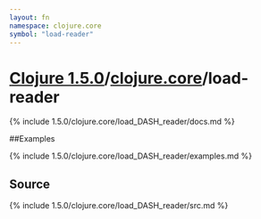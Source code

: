 ```yaml
---
layout: fn
namespace: clojure.core
symbol: "load-reader"
---
```


# [Clojure 1.5.0](../../)/[clojure.core](../)/load-reader

{% include 1.5.0/clojure.core/load_DASH_reader/docs.md %}

##Examples

{% include 1.5.0/clojure.core/load_DASH_reader/examples.md %}
## Source
{% include 1.5.0/clojure.core/load_DASH_reader/src.md %}


